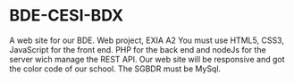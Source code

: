 # BDE-CESI-BDX
A web site for our BDE. Web project, EXIA A2
You must use HTML5, CSS3, JavaScript for the front end.
PHP for the back end and nodeJs for the server wich manage the REST API.
Our web site will be responsive and got the color code of our school.
The SGBDR must be MySql.
